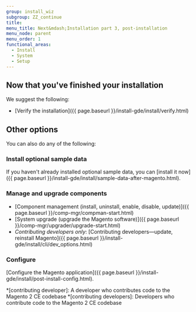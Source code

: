 ```yaml
---
group: install_wiz
subgroup: ZZ_continue
title:
menu_title: Next&mdash;Installation part 3, post-installation
menu_node: parent
menu_order: 1
functional_areas:
  - Install
  - System
  - Setup
---
```


## Now that you've finished your installation

We suggest the following:

*	[Verify the installation]({{ page.baseurl }}/install-gde/install/verify.html)

## Other options

You can also do any of the following:

### Install optional sample data

If you haven't already installed optional sample data, you can [install it now]({{ page.baseurl }}/install-gde/install/sample-data-after-magento.html).

### Manage and upgrade components

*	[Component management (install, uninstall, enable, disable, update)]({{ page.baseurl }}/comp-mgr/compman-start.html)
*	[System upgrade (upgrade the Magento software)]({{ page.baseurl }}/comp-mgr/upgrader/upgrade-start.html)
*	*Contributing developers only*: [Contributing developers&mdash;update, reinstall Magento]({{ page.baseurl }}/install-gde/install/cli/dev_options.html)

### Configure
[Configure the Magento application]({{ page.baseurl }}/install-gde/install/post-install-config.html).

*[contributing developer]: A developer who contributes code to the Magento 2 CE codebase
*[contributing developers]: Developers who contribute code to the Magento 2 CE codebase
